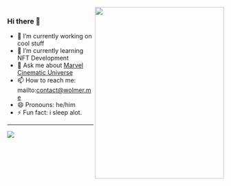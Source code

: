 
 <img align="right" width="300" height="400" src="https://user-images.githubusercontent.com/81027593/156868913-04113191-2e06-4585-b42b-988ea7d3f8c3.jpg">
 
 ### Hi there 👋
- 🔭 I’m currently working on cool stuff
- 🌱 I’m currently learning NFT Development
- 💬 Ask me about [Marvel Cinematic Universe](https://www.marvel.com/)
- 📫 How to reach me: mailto:contact@wolmer.me
- 😄 Pronouns: he/him
- ⚡ Fun fact: i sleep alot. 


 
 ---
 <p align="left"> <img src="https://lanyard.cnrad.dev/api/932865250930360331?theme=DARK&animated=true&hideDiscrim=true&borderRadius=30px" /> </p>

